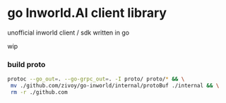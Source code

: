 # go Inworld.AI client library
unofficial inworld client / sdk written in go 

wip

### build proto
```bash
protoc --go_out=. --go-grpc_out=. -I proto/ proto/* && \
 mv ./github.com/zivoy/go-inworld/internal/protoBuf ./internal && \
 rm -r ./github.com
```